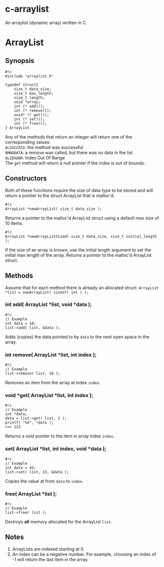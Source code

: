 c-arraylist
===========

An arraylist (dynamic array) written in C.

# ArrayList #

## Synopsis ##

```
#!c
#include "arraylist.h"

typedef struct{
    size_t data_size;
    size_t max_length;
    size_t length;
    void *array;
    int (* add)();
    int (* remove)();
    void* (* get)();
    int (* set)();    
    int (* free)();
} ArrayList
```

Any of the methods that return an integer will return one of the corresponding values:<br />
`ALSUCCESS`: the method was successful<br />
`RMNODATA`: a remove was called, but there was no data in the list<br />
`ALIDXOOR`: Index Out Of Range<br />
The `get` method will return a null pointer if the index is out of bounds.

## Constructors ##
Both of these functions require the size of data type to be stored and will return a pointer to the struct ArrayList that is malloc'd.

```
#!c
ArrayList *newArrayList( size_t data_size );
```
Returns a pointer to the malloc'd ArrayList struct using a default max size of 10 items.

```
#!c
ArrayList *newArrayListSized( size_t data_size, size_t initial_length );
```
If the size of an array is known, use the initial length argument to set the initial max length of the array. Returns a pointer to the malloc'd ArrayList struct.


## Methods ##
Assume that for each method there is already an allocated struct: 
```ArrayList *list = newArrayList( sizeof( int ) );```

### int add( ArrayList *list, void *data ); ###
```
#!c
// Example
int data = 10;
list->add( list, &data );
```
Adds (copies) the data pointed to by ```data``` to the next open space in the array.

### int remove( ArrayList *list, int index ); ###
```
#!c
// Example
list->remove( list, 10 );
```
Removes an item from the array at index `index`.

### void \*get( ArrayList *list, int index ); ###
```
#!c
// Example
int *data;
data = list->get( list, 2 );
printf( "%d", *data );
>>> 123
```
Returns a void pointer to the item in array index ```index```.

### set( ArrayList *list, int index, void *data ); ###
```
#!c
// Example
int data = 42;
list->set( list, 13, &data );
```
Copies the value at from  ```data``` to ```index```.

### free( ArrayList *list ); ###
```
#!c
// Example
list->free( list );
```
Destroys **all** memory allocated for the ArrayList `list`.

## Notes ##
1. ArrayLists are indexed starting at 0.
2. An index can be a negative number. For example, choosing an index of -1 will return the last item in the array.
